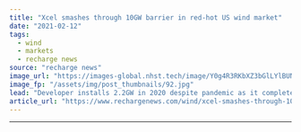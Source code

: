 ```yaml
---
title: "Xcel smashes through 10GW barrier in red-hot US wind market"
date: "2021-02-12"
tags: 
  - wind
  - markets
  - recharge news
source: "recharge news"
image_url: "https://images-global.nhst.tech/image/Y0g4R3RKbXZ3bGlLYlBUNWVDSmdUZDNrNE1YWEREUThTM0VzZDZ0Ym41Yz0=/nhst/binary/e4fc384f8e29475f1a24fd5686c23423"
image_fp: "/assets/img/post_thumbnails/92.jpg"
lead: "Developer installs 2.2GW in 2020 despite pandemic as it completes some of nation's largest projects"
article_url: "https://www.rechargenews.com/wind/xcel-smashes-through-10gw-barrier-in-red-hot-us-wind-market/2-1-961826"
---
```


---
